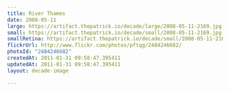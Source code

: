 ```yaml
---
title: River Thames
date: 2008-05-11
large: https://artifact.thepatrick.io/decade/large/2008-05-11-2169.jpg
small: https://artifact.thepatrick.io/decade/small/2008-05-11-2169.jpg
smallRetina: https://artifact.thepatrick.io/decade/small/2008-05-11-2169@2x.jpg
flickrUrl: http://www.flickr.com/photos/pftqg/2484246682/
photoId: "2484246682"
createdAt: 2011-01-31 09:58:47.395411
updatedAt: 2011-01-31 09:58:47.395411
layout: decade-image

---
```


